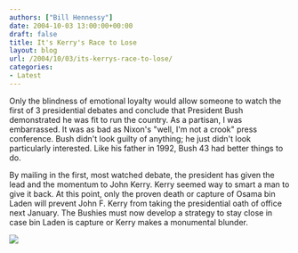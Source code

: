 ```yaml
---
authors: ["Bill Hennessy"]
date: 2004-10-03 13:00:00+00:00
draft: false
title: It's Kerry's Race to Lose
layout: blog
url: /2004/10/03/its-kerrys-race-to-lose/
categories:
- Latest
---
```


Only the blindness of emotional loyalty would allow someone to watch the first of 3 presidential debates and conclude that President Bush demonstrated he was fit to run the country. As a partisan, I was embarrassed. It was as bad as Nixon's "well, I'm not a crook" press conference. Bush didn't look guilty of anything; he just didn't look particularly interested. Like his father in 1992, Bush 43 had better things to do.




By mailing in the first, most watched debate, the president has given the lead and the momentum to John Kerry. Kerry seemed way to smart a man to give it back. At this point, only the proven death or capture of Osama bin Laden will prevent John F. Kerry from taking the presidential oath of office next January. The Bushies must now develop a strategy to stay close in case bin Laden is capture or Kerry makes a monumental blunder. 




![](https://blog.billhennessy.com/aggbug.aspx?PostID=542)

